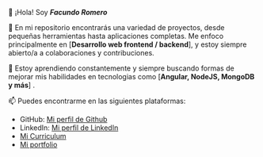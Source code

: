 👋 ¡Hola! Soy ***Facundo Romero***

🌟 En mi repositorio encontrarás una variedad de proyectos, desde pequeñas herramientas hasta aplicaciones completas. Me enfoco principalmente en [**Desarrollo web frontend / backend**], y estoy siempre abierto/a a colaboraciones y contribuciones.

🌱 Estoy aprendiendo constantemente y siempre buscando formas de mejorar mis habilidades en tecnologias como [**Angular, NodeJS, MongoDB y más**] . 

📫 Puedes encontrarme en las siguientes plataformas:

- GitHub: [Mi perfil de Github](https://github.com/BarrierHT)
- LinkedIn: [Mi perfil de LinkedIn](https://www.linkedin.com/in/facundo-romero-104353233)
- [Mi Curriculum](https://drive.google.com/file/d/1xXK2PF8xqKYaxynUlxOH7UQuuQf-AZ6e/view?usp=drive_link)
- [Mi portfolio](https://sites.google.com/view/romero1807portfolio/home)
